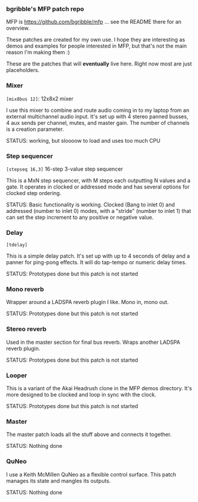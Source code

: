 ### bgribble's MFP patch repo

MFP is https://github.com/bgribble/mfp ... see the README there
for an overview. 

These patches are created for my own use.  I hope they are
interesting as demos and examples for people interested in MFP,
but that's not the main reason I'm making them :) 

These are the patches that will **eventually** live here.  Right now
most are just placeholders.

### Mixer 

`[mix8bus 12]`: 12x8x2 mixer

I use this mixer to combine and route audio coming in to my
laptop from an external multichannel audio input.   It's set up
with 4 stereo panned busses, 4 aux sends per channel, mutes, and
master gain.  The number of channels is a creation parameter. 

STATUS: working, but sloooow to load and uses too much CPU 

### Step sequencer 

`[stepseq 16,3]` 16-step 3-value step sequencer 

This is a MxN step sequencer, with M steps each outputting N
values and a gate.  It operates in clocked or addressed mode and
has several options for clocked step ordering. 

STATUS: Basic functionality is working.  Clocked (Bang to inlet 0)
and addressed (number to inlet 0) modes, with a "stride" (number to 
inlet 1) that can set the step increment to any positive or negative
value.

### Delay 

`[tdelay]` 

This is a simple delay patch.  It's set up with up to 4
seconds of delay and a panner for ping-pong effects.  It will
do tap-tempo or numeric delay times.  

STATUS: Prototypes done but this patch is not started 

### Mono reverb 

Wrapper around a LADSPA reverb plugin I like.  Mono in, mono out. 

STATUS: Prototypes done but this patch is not started 

### Stereo reverb 

Used in the master section for final bus reverb.  Wraps another
LADSPA reverb plugin.  

STATUS: Prototypes done but this patch is not started 

### Looper 

This is a variant of the Akai Headrush clone in the MFP demos
directory.  It's more designed to be clocked and loop in sync
with the clock.  

STATUS: Prototypes done but this patch is not started 

### Master

The master patch loads all the stuff above and connects it
together.  

STATUS:  Nothing done 

### QuNeo 

I use a Keith McMillen QuNeo as a flexible control surface.  This
patch manages its state and mangles its outputs. 

STATUS:  Nothing done 
